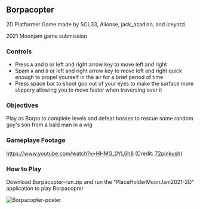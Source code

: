 ## Borpacopter ##

2D Platformer Game made by SCL33, Alionse, jack_azadian,  and iceyotzi

2021 Moonjam game submission

### Controls ###

- Press ```A``` and ```D``` or left and right arrow key to move left and right
- Spam ```A``` and ```D``` or left and right arrow key to move left and right quick enough to propel yourself in the air for a brief period of time
- Press space bar to shoot goo out of your eyes to make the surface more slippery allowing you to move faster when traversing over it

### Objectives ###

Play as Borpa to complete levels and defeat bosses to rescue some random guy's son from a bald man in a wig

### Gameplaye Footage ###

https://www.youtube.com/watch?v=HHMG_0YL6h8 (Credit: [72pinkush](https://www.youtube.com/@72pinkush))

### How to Play ###

Download Borpacopter-run.zip and run the "PlaceHolderMoonJam2021-2D" application to play Borpacopter

![Borpacopter-poster](https://user-images.githubusercontent.com/33261445/136125557-f623a50b-7284-4e3d-a95f-4997c0202719.png)
